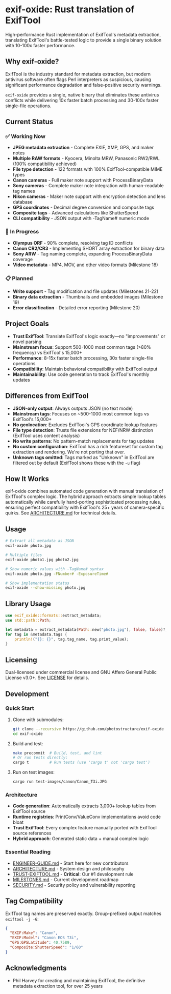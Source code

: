 # exif-oxide: Rust translation of ExifTool

High-performance Rust implementation of ExifTool's metadata extraction, translating ExifTool's battle-tested logic to provide a single binary solution with 10-100x faster performance.

## Why exif-oxide?

ExifTool is the industry standard for metadata extraction, but modern antivirus software often flags Perl interpreters as suspicious, causing significant performance degradation and false-positive security warnings.

`exif-oxide` provides a single, native binary that eliminates these antivirus conflicts while delivering 10x faster batch processing and 30-100x faster single-file operations.

## Current Status

### ✅ **Working Now**

- **JPEG metadata extraction** - Complete EXIF, XMP, GPS, and maker notes
- **Multiple RAW formats** - Kyocera, Minolta MRW, Panasonic RW2/RWL (100% compatibility achieved)
- **File type detection** - 122 formats with 100% ExifTool-compatible MIME types
- **Canon cameras** - Full maker note support with ProcessBinaryData
- **Sony cameras** - Complete maker note integration with human-readable tag names
- **Nikon cameras** - Maker note support with encryption detection and lens database
- **GPS coordinates** - Decimal degree conversion and composite tags
- **Composite tags** - Advanced calculations like ShutterSpeed
- **CLI compatibility** - JSON output with -TagName# numeric mode

### 🚧 **In Progress**

- **Olympus ORF** - 90% complete, resolving tag ID conflicts
- **Canon CR2/CR3** - Implementing SHORT array extraction for binary data
- **Sony ARW** - Tag naming complete, expanding ProcessBinaryData coverage
- **Video metadata** - MP4, MOV, and other video formats (Milestone 18)

### 📋 **Planned**

- **Write support** - Tag modification and file updates (Milestones 21-22)
- **Binary data extraction** - Thumbnails and embedded images (Milestone 19)
- **Error classification** - Detailed error reporting (Milestone 20)

## Project Goals

- **Trust ExifTool**: Translate ExifTool's logic exactly—no "improvements" or novel parsing
- **Mainstream focus**: Support 500-1000 most common tags (>80% frequency) vs ExifTool's 15,000+
- **Performance**: 8-15x faster batch processing, 30x faster single-file operations
- **Compatibility**: Maintain behavioral compatibility with ExifTool output
- **Maintainability**: Use code generation to track ExifTool's monthly updates

## Differences from ExifTool

- **JSON-only output**: Always outputs JSON (no text mode)
- **Mainstream tags**: Focuses on ~500-1000 most common tags vs ExifTool's 15,000+
- **No geolocation**: Excludes ExifTool's GPS coordinate lookup features
- **File type detection**: Trusts file extensions for NEF/NRW distinction (ExifTool uses content analysis)
- **No write patterns**: No pattern-match replacements for tag updates
- **No custom configuration**: ExifTool has a rich featureset for custom tag extraction and rendering. We're not porting that over.
- **Unknown tags omitted**: Tags marked as "Unknown" in ExifTool are filtered out by default (ExifTool shows these with the `-u` flag)

## How It Works

exif-oxide combines automated code generation with manual translation of ExifTool's complex logic. The hybrid approach extracts simple lookup tables automatically while carefully hand-porting sophisticated processing rules, ensuring perfect compatibility with ExifTool's 25+ years of camera-specific quirks. See [ARCHITECTURE.md](docs/ARCHITECTURE.md) for technical details.

## Usage

```bash
# Extract all metadata as JSON
exif-oxide photo.jpg

# Multiple files
exif-oxide photo1.jpg photo2.jpg

# Show numeric values with -TagName# syntax
exif-oxide photo.jpg -FNumber# -ExposureTime#

# Show implementation status
exif-oxide --show-missing photo.jpg
```

## Library Usage

```rust
use exif_oxide::formats::extract_metadata;
use std::path::Path;

let metadata = extract_metadata(Path::new("photo.jpg"), false, false)?;
for tag in &metadata.tags {
    println!("{}: {}", tag.tag_name, tag.print_value);
}
```

## Licensing

Dual-licensed under commercial license and GNU Affero General Public License v3.0+. See [LICENSE](./LICENSE) for details.

## Development

### Quick Start

1. Clone with submodules:

   ```bash
   git clone --recursive https://github.com/photostructure/exif-oxide
   cd exif-oxide
   ```

2. Build and test:

   ```bash
   make precommit  # Build, test, and lint
   # Or run tests directly:
   cargo t         # Run tests (use 'cargo t' not 'cargo test')
   ```

3. Run on test images:
   ```bash
   cargo run test-images/canon/Canon_T3i.JPG
   ```

### Architecture

- **Code generation**: Automatically extracts 3,000+ lookup tables from ExifTool source
- **Runtime registries**: PrintConv/ValueConv implementations avoid code bloat
- **Trust ExifTool**: Every complex feature manually ported with ExifTool source references
- **Hybrid approach**: Generated static data + manual complex logic

### Essential Reading

- [ENGINEER-GUIDE.md](docs/ENGINEER-GUIDE.md) - Start here for new contributors
- [ARCHITECTURE.md](docs/ARCHITECTURE.md) - System design and philosophy
- [TRUST-EXIFTOOL.md](docs/TRUST-EXIFTOOL.md) - **Critical**: Our #1 development rule
- [MILESTONES.md](docs/MILESTONES.md) - Current development roadmap
- [SECURITY.md](SECURITY.md) - Security policy and vulnerability reporting

## Tag Compatibility

ExifTool tag names are preserved exactly. Group-prefixed output matches `exiftool -j -G`:

```json
{
  "EXIF:Make": "Canon",
  "EXIF:Model": "Canon EOS T3i",
  "GPS:GPSLatitude": 40.7589,
  "Composite:ShutterSpeed": "1/60"
}
```

## Acknowledgments

- Phil Harvey for creating and maintaining ExifTool, the definitive metadata extraction tool, for over 25 years
